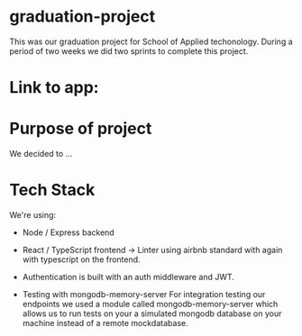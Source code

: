 # graduation-project
This was our graduation project for School of Applied techonology. During a period of two weeks we did two sprints to complete this project. 

# Link to app:

# Purpose of project
We decided to ...

# Tech Stack 
We're using:
* Node / Express backend 
* React / TypeScript frontend
-> Linter using airbnb standard with again with typescript on the frontend. 

* Authentication is built with an auth middleware and JWT.

* Testing with mongodb-memory-server 
For integration testing our endpoints we used a module called mongodb-memory-server which allows us to run tests on your a simulated mongodb database on your machine instead of a remote mockdatabase. 
